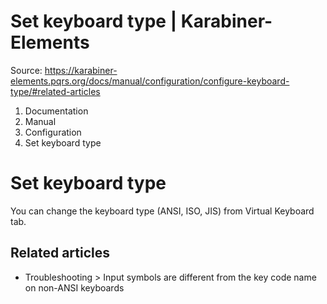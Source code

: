 # Set keyboard type | Karabiner-Elements

Source: https://karabiner-elements.pqrs.org/docs/manual/configuration/configure-keyboard-type/#related-articles

1. Documentation
1. Manual
1. Configuration
1. Set keyboard type

# Set keyboard type

You can change the keyboard type (ANSI, ISO, JIS) from Virtual Keyboard tab.

## Related articles

- Troubleshooting > Input symbols are different from the key code name on non-ANSI keyboards

